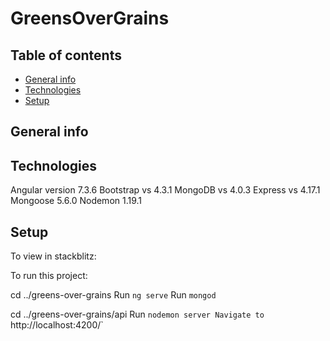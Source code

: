 # GreensOverGrains

## Table of contents
* [General info](#general-info)
* [Technologies](#technologies)
* [Setup](#setup)

## General info



## Technologies
  Angular version 7.3.6
  Bootstrap vs 4.3.1
  MongoDB vs 4.0.3
  Express vs 4.17.1
  Mongoose  5.6.0
  Nodemon 1.19.1
  

## Setup
To view in stackblitz:

To run this project:

cd ../greens-over-grains
Run `ng serve` 
Run `mongod`

cd ../greens-over-grains/api
Run `nodemon server
Navigate to `http://localhost:4200/` 

